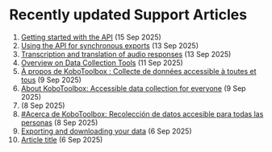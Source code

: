 # Recently updated Support Articles

<!--This page is auto generated using the `scripts/last-updated.py` script, do not update manually-->
1. [Getting started with the API](api.md) (15 Sep 2025)
1. [﻿Using the API for synchronous exports](synchronous_exports.md) (13 Sep 2025)
1. [Transcription and translation of audio responses](transcription-translation.md) (13 Sep 2025)
1. [Overview on Data Collection Tools](data-collection-tools.md) (11 Sep 2025)
1. [À propos de KoboToolbox : Collecte de données accessible à toutes et tous](about_kobotoolbox_fr.md) (9 Sep 2025)
1. [About KoboToolbox: Accessible data collection for everyone](about_kobotoolbox.md) (9 Sep 2025)
1. [](about_kobotoolbox_ar.md) (8 Sep 2025)
1. [#Acerca de KoboToolbox: Recolección de datos accesible para todas las personas](about_kobotoolbox_es.md) (8 Sep 2025)
1. [Exporting and downloading your data](export_download.md) (6 Sep 2025)
1. [Article title](article_template.md) (6 Sep 2025)
